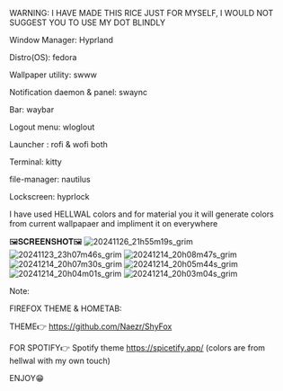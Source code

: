 WARNING: I HAVE MADE THIS RICE JUST FOR MYSELF, I WOULD NOT SUGGEST YOU TO USE MY DOT BLINDLY


Window Manager: Hyprland

Distro(OS): fedora

Wallpaper utility: swww

Notification daemon & panel: swaync

Bar: waybar

Logout menu: wloglout

Launcher : rofi & wofi both

Terminal: kitty

file-manager: nautilus

Lockscreen: hyprlock

I have used HELLWAL colors and for material you it will generate colors from current wallpapaer and impliment it on everywhere

🖼️𝐒𝐂𝐑𝐄𝐄𝐍𝐒𝐇𝐎𝐓🖼️
![20241126_21h55m19s_grim](https://github.com/user-attachments/assets/21469574-2a9c-408c-ad43-a2772d357146)
![20241123_23h07m46s_grim](https://github.com/user-attachments/assets/d95d5b53-0013-4f98-b4ba-d7afc03dd4a4)
![20241214_20h08m47s_grim](https://github.com/user-attachments/assets/f560c5e6-019e-4f6a-9a41-c729e925846b)
![20241214_20h07m30s_grim](https://github.com/user-attachments/assets/a7118740-d8d8-4afd-bf74-a6aa7d85e30b)
![20241214_20h05m44s_grim](https://github.com/user-attachments/assets/dcb13f3d-fcd6-46fa-9fcb-d2e3f16af2b9)
![20241214_20h04m01s_grim](https://github.com/user-attachments/assets/d1bb7424-8850-413a-99b1-f49a40898478)
![20241214_20h03m04s_grim](https://github.com/user-attachments/assets/2fbb1aa3-e2c0-4a13-b943-923dacaa4b48)


Note: 

FIREFOX THEME & HOMETAB:

THEME👉
https://github.com/Naezr/ShyFox

FOR SPOTIFY👉
Spotify theme https://spicetify.app/ (colors are from hellwal with my own touch)


ENJOY😁
